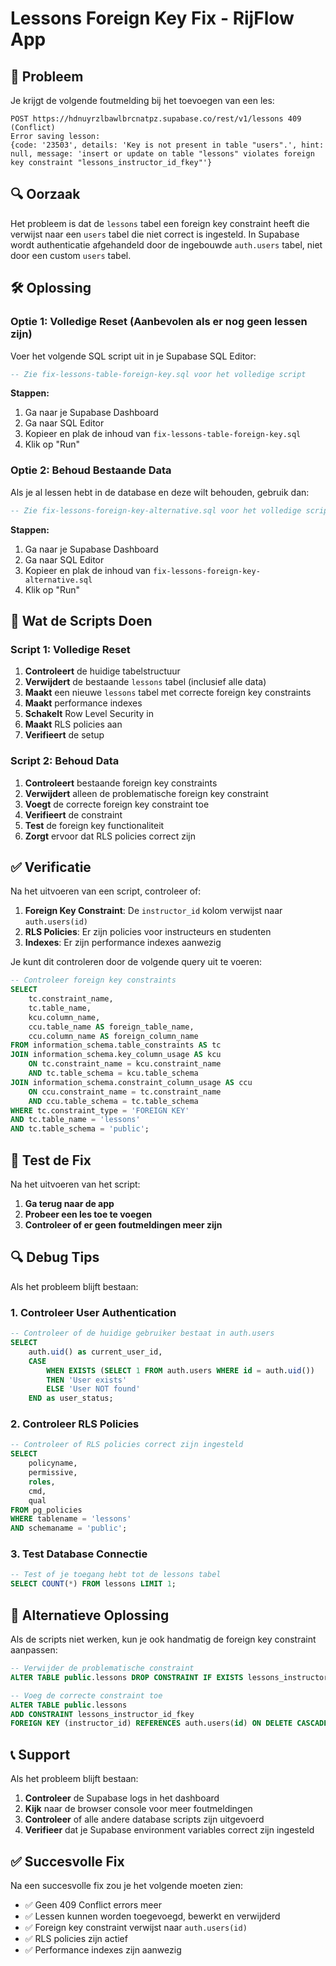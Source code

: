 # Lessons Foreign Key Fix - RijFlow App

## 🚨 Probleem
Je krijgt de volgende foutmelding bij het toevoegen van een les:
```
POST https://hdnuyrzlbawlbrcnatpz.supabase.co/rest/v1/lessons 409 (Conflict)
Error saving lesson: 
{code: '23503', details: 'Key is not present in table "users".', hint: null, message: 'insert or update on table "lessons" violates foreign key constraint "lessons_instructor_id_fkey"'}
```

## 🔍 Oorzaak
Het probleem is dat de `lessons` tabel een foreign key constraint heeft die verwijst naar een `users` tabel die niet correct is ingesteld. In Supabase wordt authenticatie afgehandeld door de ingebouwde `auth.users` tabel, niet door een custom `users` tabel.

## 🛠 Oplossing

### Optie 1: Volledige Reset (Aanbevolen als er nog geen lessen zijn)
Voer het volgende SQL script uit in je Supabase SQL Editor:

```sql
-- Zie fix-lessons-table-foreign-key.sql voor het volledige script
```

**Stappen:**
1. Ga naar je Supabase Dashboard
2. Ga naar SQL Editor
3. Kopieer en plak de inhoud van `fix-lessons-table-foreign-key.sql`
4. Klik op "Run"

### Optie 2: Behoud Bestaande Data
Als je al lessen hebt in de database en deze wilt behouden, gebruik dan:

```sql
-- Zie fix-lessons-foreign-key-alternative.sql voor het volledige script
```

**Stappen:**
1. Ga naar je Supabase Dashboard
2. Ga naar SQL Editor
3. Kopieer en plak de inhoud van `fix-lessons-foreign-key-alternative.sql`
4. Klik op "Run"

## 🔧 Wat de Scripts Doen

### Script 1: Volledige Reset
1. **Controleert** de huidige tabelstructuur
2. **Verwijdert** de bestaande `lessons` tabel (inclusief alle data)
3. **Maakt** een nieuwe `lessons` tabel met correcte foreign key constraints
4. **Maakt** performance indexes
5. **Schakelt** Row Level Security in
6. **Maakt** RLS policies aan
7. **Verifieert** de setup

### Script 2: Behoud Data
1. **Controleert** bestaande foreign key constraints
2. **Verwijdert** alleen de problematische foreign key constraint
3. **Voegt** de correcte foreign key constraint toe
4. **Verifieert** de constraint
5. **Test** de foreign key functionaliteit
6. **Zorgt** ervoor dat RLS policies correct zijn

## ✅ Verificatie

Na het uitvoeren van een script, controleer of:

1. **Foreign Key Constraint**: De `instructor_id` kolom verwijst naar `auth.users(id)`
2. **RLS Policies**: Er zijn policies voor instructeurs en studenten
3. **Indexes**: Er zijn performance indexes aanwezig

Je kunt dit controleren door de volgende query uit te voeren:

```sql
-- Controleer foreign key constraints
SELECT 
    tc.constraint_name,
    tc.table_name,
    kcu.column_name,
    ccu.table_name AS foreign_table_name,
    ccu.column_name AS foreign_column_name
FROM information_schema.table_constraints AS tc
JOIN information_schema.key_column_usage AS kcu
    ON tc.constraint_name = kcu.constraint_name
    AND tc.table_schema = kcu.table_schema
JOIN information_schema.constraint_column_usage AS ccu
    ON ccu.constraint_name = tc.constraint_name
    AND ccu.table_schema = tc.table_schema
WHERE tc.constraint_type = 'FOREIGN KEY' 
AND tc.table_name = 'lessons'
AND tc.table_schema = 'public';
```

## 🧪 Test de Fix

Na het uitvoeren van het script:

1. **Ga terug naar de app**
2. **Probeer een les toe te voegen**
3. **Controleer of er geen foutmeldingen meer zijn**

## 🔍 Debug Tips

Als het probleem blijft bestaan:

### 1. Controleer User Authentication
```sql
-- Controleer of de huidige gebruiker bestaat in auth.users
SELECT 
    auth.uid() as current_user_id,
    CASE 
        WHEN EXISTS (SELECT 1 FROM auth.users WHERE id = auth.uid()) 
        THEN 'User exists' 
        ELSE 'User NOT found' 
    END as user_status;
```

### 2. Controleer RLS Policies
```sql
-- Controleer of RLS policies correct zijn ingesteld
SELECT 
    policyname,
    permissive,
    roles,
    cmd,
    qual
FROM pg_policies 
WHERE tablename = 'lessons' 
AND schemaname = 'public';
```

### 3. Test Database Connectie
```sql
-- Test of je toegang hebt tot de lessons tabel
SELECT COUNT(*) FROM lessons LIMIT 1;
```

## 🚀 Alternatieve Oplossing

Als de scripts niet werken, kun je ook handmatig de foreign key constraint aanpassen:

```sql
-- Verwijder de problematische constraint
ALTER TABLE public.lessons DROP CONSTRAINT IF EXISTS lessons_instructor_id_fkey;

-- Voeg de correcte constraint toe
ALTER TABLE public.lessons 
ADD CONSTRAINT lessons_instructor_id_fkey 
FOREIGN KEY (instructor_id) REFERENCES auth.users(id) ON DELETE CASCADE;
```

## 📞 Support

Als het probleem blijft bestaan:

1. **Controleer** de Supabase logs in het dashboard
2. **Kijk** naar de browser console voor meer foutmeldingen
3. **Controleer** of alle andere database scripts zijn uitgevoerd
4. **Verifieer** dat je Supabase environment variables correct zijn ingesteld

## ✅ Succesvolle Fix

Na een succesvolle fix zou je het volgende moeten zien:

- ✅ Geen 409 Conflict errors meer
- ✅ Lessen kunnen worden toegevoegd, bewerkt en verwijderd
- ✅ Foreign key constraint verwijst naar `auth.users(id)`
- ✅ RLS policies zijn actief
- ✅ Performance indexes zijn aanwezig 